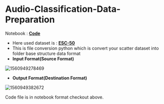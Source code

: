 # Audio-Classification-Data-Preparation

Notebook : [**Code**](https://github.com/sw-ot-ashishpatel/Audio-Classification-Data-Preparation/blob/master/File%20Convert%20from%20normal%20data-set%20to%20structure%20dataset.ipynb)

* Here used dataset is : [**ESC-50**](https://github.com/karoldvl/ESC-50)
* This is file conversion python which is convert your scatter dataset into folder base structure data format
* **Input Format(Source Format)**

![1560949278469](https://github.com/sw-ot-ashishpatel/Audio-Classification-Data-Preparation/blob/master/images/1560949278469.png)

* **Output Format(Destination Format)**

![1560949382672](https://github.com/sw-ot-ashishpatel/Audio-Classification-Data-Preparation/blob/master/images/1560949382672.png)



Code file is in notebook format checkout above.



